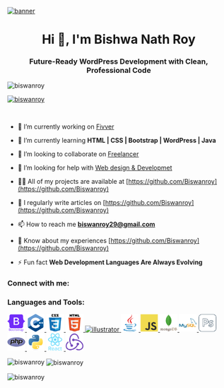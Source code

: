 <a href="#"> <img src="https://media.licdn.com/dms/image/v2/D5616AQHBZpow1yNgyg/profile-displaybackgroundimage-shrink_350_1400/profile-displaybackgroundimage-shrink_350_1400/0/1732789689436?e=1738800000&v=beta&t=34QOQlRsdYjpG_JyY6DAr45a14zfVM8Irobyrw4aLxg" alt="banner"></a>
<h1 align="center">Hi 👋, I'm Bishwa Nath Roy</h1>
<h3 align="center">Future-Ready WordPress Development with Clean, Professional Code</h3>

<p align="left"> <img src="https://komarev.com/ghpvc/?username=biswanroy&label=Profile%20views&color=0e75b6&style=flat" alt="biswanroy" /> </p>

<p align="left"> <a href="https://github.com/ryo-ma/github-profile-trophy"><img src="https://github-profile-trophy.vercel.app/?username=biswanroy" alt="biswanroy" /></a> </p>

<p align="left"> <a href="https://twitter.com/" target="blank"><img src="https://img.shields.io/twitter/follow/?logo=twitter&style=for-the-badge" alt="" /></a> </p>

- 🔭 I’m currently working on [Fivver](https://github.com/Biswanroy)

- 🌱 I’m currently learning **HTML | CSS | Bootstrap | WordPress | Java**

- 👯 I’m looking to collaborate on [Freelancer](https://github.com/Biswanroy)

- 🤝 I’m looking for help with [Web design & Developmet](https://github.com/Biswanroy)

- 👨‍💻 All of my projects are available at [https://github.com/Biswanroy](https://github.com/Biswanroy)

- 📝 I regularly write articles on [https://github.com/Biswanroy](https://github.com/Biswanroy)

- 📫 How to reach me **biswanroy29@gmail.com**

- 📄 Know about my experiences [https://github.com/Biswanroy](https://github.com/Biswanroy)

- ⚡ Fun fact **Web Development Languages Are Always Evolving**

<h3 align="left">Connect with me:</h3>
<p align="left">
</p>

<h3 align="left">Languages and Tools:</h3>
<p align="left"> <a href="https://getbootstrap.com" target="_blank" rel="noreferrer"> <img src="https://raw.githubusercontent.com/devicons/devicon/master/icons/bootstrap/bootstrap-plain-wordmark.svg" alt="bootstrap" width="40" height="40"/> </a> <a href="https://www.w3schools.com/cpp/" target="_blank" rel="noreferrer"> <img src="https://raw.githubusercontent.com/devicons/devicon/master/icons/cplusplus/cplusplus-original.svg" alt="cplusplus" width="40" height="40"/> </a> <a href="https://www.w3schools.com/css/" target="_blank" rel="noreferrer"> <img src="https://raw.githubusercontent.com/devicons/devicon/master/icons/css3/css3-original-wordmark.svg" alt="css3" width="40" height="40"/> </a> <a href="https://www.w3.org/html/" target="_blank" rel="noreferrer"> <img src="https://raw.githubusercontent.com/devicons/devicon/master/icons/html5/html5-original-wordmark.svg" alt="html5" width="40" height="40"/> </a> <a href="https://www.adobe.com/in/products/illustrator.html" target="_blank" rel="noreferrer"> <img src="https://www.vectorlogo.zone/logos/adobe_illustrator/adobe_illustrator-icon.svg" alt="illustrator" width="40" height="40"/> </a> <a href="https://www.java.com" target="_blank" rel="noreferrer"> <img src="https://raw.githubusercontent.com/devicons/devicon/master/icons/java/java-original.svg" alt="java" width="40" height="40"/> </a> <a href="https://developer.mozilla.org/en-US/docs/Web/JavaScript" target="_blank" rel="noreferrer"> <img src="https://raw.githubusercontent.com/devicons/devicon/master/icons/javascript/javascript-original.svg" alt="javascript" width="40" height="40"/> </a> <a href="https://www.mongodb.com/" target="_blank" rel="noreferrer"> <img src="https://raw.githubusercontent.com/devicons/devicon/master/icons/mongodb/mongodb-original-wordmark.svg" alt="mongodb" width="40" height="40"/> </a> <a href="https://www.mysql.com/" target="_blank" rel="noreferrer"> <img src="https://raw.githubusercontent.com/devicons/devicon/master/icons/mysql/mysql-original-wordmark.svg" alt="mysql" width="40" height="40"/> </a> <a href="https://www.photoshop.com/en" target="_blank" rel="noreferrer"> <img src="https://raw.githubusercontent.com/devicons/devicon/master/icons/photoshop/photoshop-line.svg" alt="photoshop" width="40" height="40"/> </a> <a href="https://www.php.net" target="_blank" rel="noreferrer"> <img src="https://raw.githubusercontent.com/devicons/devicon/master/icons/php/php-original.svg" alt="php" width="40" height="40"/> </a> <a href="https://www.python.org" target="_blank" rel="noreferrer"> <img src="https://raw.githubusercontent.com/devicons/devicon/master/icons/python/python-original.svg" alt="python" width="40" height="40"/> </a> <a href="https://reactjs.org/" target="_blank" rel="noreferrer"> <img src="https://raw.githubusercontent.com/devicons/devicon/master/icons/react/react-original-wordmark.svg" alt="react" width="40" height="40"/> </a> <a href="https://redux.js.org" target="_blank" rel="noreferrer"> <img src="https://raw.githubusercontent.com/devicons/devicon/master/icons/redux/redux-original.svg" alt="redux" width="40" height="40"/> </a> </p>

<p><img align="left" src="https://github-readme-stats.vercel.app/api/top-langs?username=biswanroy&show_icons=true&locale=en&layout=compact" alt="biswanroy" /></p>

<p>&nbsp;<img align="center" src="https://github-readme-stats.vercel.app/api?username=biswanroy&show_icons=true&locale=en" alt="biswanroy" /></p>

<p><img align="center" src="https://github-readme-streak-stats.herokuapp.com/?user=biswanroy&" alt="biswanroy" /></p>
